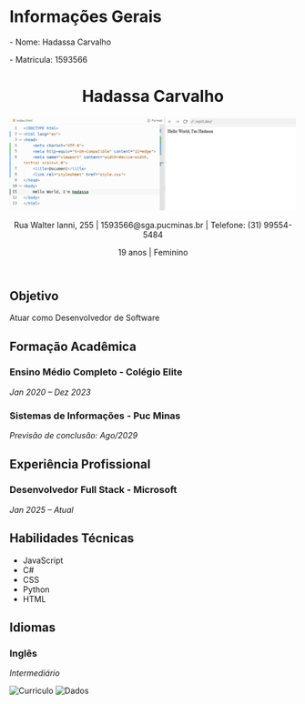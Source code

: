 <!DOCTYPE html>
<html lang="pt-br">
<head>
  <meta charset="UTF-8">
  <meta name="viewport" content="width=device-width, initial-scale=1.0">
  <link rel="stylesheet" href="style.css">
</head>
<body>
    <h1> Informações Gerais </h1>
<p> - Nome: Hadassa Carvalho </p>
<p> - Matricula: 1593566 </p>
  <div class="container">
    <header>
  <h1>Hadassa Carvalho</h1>
  <img src="hadassareplit.png" alt="Foto de Perfil" class="profile-image">
  <p>Rua Walter Ianni, 255 | 1593566@sga.pucminas.br | Telefone: (31) 99554-5484</p>
  <p>19 anos | Feminino</p>
</header>
    <section>
      <h2>Objetivo</h2>
      <p>Atuar como Desenvolvedor de Software</p>

  <h2>Formação Acadêmica</h2>

  <div class="job">
    <h3>Ensino Médio Completo - Colégio Elite</h3>
    <p><em>Jan 2020 – Dez 2023</em></p>
  </div>

  <div class="job">
    <h3>Sistemas de Informações - Puc Minas</h3>  
    <p><em>Previsão de conclusão: Ago/2029</em></p>  

  <h2>Experiência Profissional</h2>
  <div class="job">
    <h3>Desenvolvedor Full Stack - Microsoft</h3>
    <p><em>Jan 2025 – Atual</em></p>
  </div>
</section>
   <section>
  <h2>Habilidades Técnicas</h2>
  <ul class="skills">
    <li>JavaScript</li>
    <li>C#</li>
    <li>CSS</li>
    <li>Python</li>
    <li>HTML</li>
  </ul>
    <section>
  <h2>Idiomas</h2>
  <div class="job">
    <h3>Inglês</h3>
    <p><em>Intermediário</em></p>
  </div>
  <img src="assets/img/Curriculo.png" alt="Curriculo">
  <img src="assets/img/Dados.png" alt="Dados">
</section>
</section>
</body>
</html>

